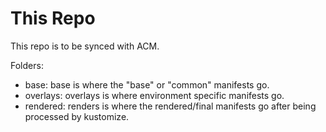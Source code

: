 # This Repo

This repo is to be synced with ACM.

Folders:

- base: base is where the "base" or "common" manifests go.
- overlays: overlays is where environment specific manifests go.
- rendered: renders is where the rendered/final manifests go after being processed by kustomize.

